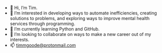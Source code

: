 - 👋 Hi, I’m Tim.
- 👀 I’m interested in developing ways to automate inefficiencies, creating solutions to problems, 
          and exploring ways to improve mental health services through programming.
- 🌱 I’m currently learning Python and GitHub.
- 💞️ I’m looking to collaborate on ways to make a new career out of my interests.
- 📫 timmgoode@protonmail.com

<!---
telimektar3/telimektar3 is a ✨ special ✨ repository because its `README.md` (this file) appears on your GitHub profile.
You can click the Preview link to take a look at your changes.
--->
